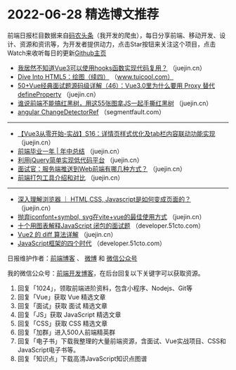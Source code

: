 # 2022-06-28 精选博文推荐

前端日报栏目数据来自[码农头条](https://toutiao.qdkfweb.cn/)（我开发的爬虫），每日分享前端、移动开发、设计、资源和资讯等，为开发者提供动力，点击Star按钮来关注这个项目，点击Watch来收听每日的更新[Github主页](https://github.com/kujian/frontendDaily)
* [我居然不知道Vue3可以使用hooks函数实现代码复用？](https://juejin.cn/post/7113582820877926436) （juejin.cn）
* [Dive Into HTML5：绘图（续四）](https://www.tuicool.com/articles/hit/hit/FBjemeN) （www.tuicool.com）
* [50+Vue经典面试题源码级详解（46）：Vue3.0里为什么要用 Proxy 替代 defineProperty](https://juejin.cn/post/7113801593291538462) （juejin.cn）
* [谁说前端不能搞红黑树，用这55张图拿JS一起手撕红黑树](https://juejin.cn/post/7113577021506551815) （juejin.cn）
* [angular ChangeDetectorRef](https://segmentfault.com/a/1190000042041251) （segmentfault.com）

***
* [【Vue3从零开始-实战】S16：详情页样式优化及tab栏内容联动功能实现](https://juejin.cn/post/7113563793732403231) （juejin.cn）
* [前端毕业一年 | 年中总结](https://juejin.cn/post/7113857077017051166) （juejin.cn）
* [利用jQuery简单实现低代码平台](https://juejin.cn/post/7113829115194507295) （juejin.cn）
* [面试官：服务端推送到Web前端有哪几种方式？](https://juejin.cn/post/7113813187727720461) （juejin.cn）
* [前端打包工具介绍和对比](https://juejin.cn/post/7113803425145421832) （juejin.cn）

***
* [深入理解浏览器 ｜ HTML,CSS, Javascript是如何变成页面的？](https://juejin.cn/post/7113780324236001316) （juejin.cn）
* [抛弃iconfont+symbol, svg在vite+vue的最佳使用方式](https://juejin.cn/post/7113751228391096328) （juejin.cn）
* [十个用图表解释JavaScript 闭包的面试题](https://developer.51cto.com/article/712426.html) （developer.51cto.com）
* [Vue2 的 diff 算法详解](https://juejin.cn/post/7113586699808014373) （juejin.cn）
* [JavaScript框架的四个时代](https://developer.51cto.com/article/712519.html) （developer.51cto.com）

日报维护作者：[前端博客](https://qdkfweb.cn/) 、 [微博](http://weibo.com/kujian) 和 [微信公众号](https://open.weixin.qq.com/qr/code?username=caibaojian_com)

我的微信公众号：[前端开发博客](https://open.weixin.qq.com/qr/code?username=caibaojian_com)，在后台回复以下关键字可以获取资源。

1. 回复「1024」，领取前端进阶资料，包含小程序、Nodejs、Git等
2. 回复「Vue」获取 Vue 精选文章
3. 回复「面试」获取 面试 精选文章
4. 回复「JS」获取 JavaScript 精选文章
5. 回复「CSS」获取 CSS 精选文章
6. 回复「加群」进入500人前端精英群
7. 回复「电子书」下载我整理的大量前端资源，含面试、Vue实战项目、CSS和JavaScript电子书等。
8. 回复「知识点」下载高清JavaScript知识点图谱